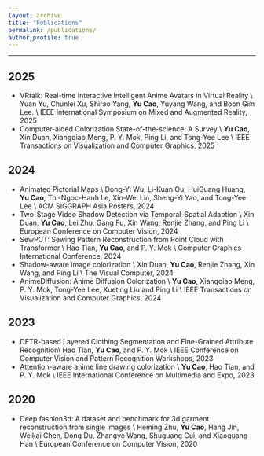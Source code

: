 ```yaml
---
layout: archive
title: "Publications"
permalink: /publications/
author_profile: true
---
```


---
## 2025
- VRtalk: Real-time Interactive Intelligent Anime Avatars in Virtual Reality \\
Yuan Yu, Chunlei Xu, Shirao Yang, **Yu Cao**, Yuyang Wang, and Boon Giin Lee. \\
IEEE International Symposium on Mixed and Augmented Reality, 2025
- Computer-aided Colorization State-of-the-science: A Survey \\
**Yu Cao**, Xin Duan, Xiangqiao Meng, P. Y. Mok, Ping Li, and Tong-Yee Lee \\
IEEE Transactions on Visualization and Computer Graphics, 2025

## 2024
- Animated Pictorial Maps \\
Dong-Yi Wu, Li-Kuan Ou, HuiGuang Huang, **Yu Cao**, Thi-Ngoc-Hanh Le, Xin-Wei Lin, Sheng-Yi Yao, and Tong-Yee Lee \\
ACM SIGGRAPH Asia Posters, 2024
- Two-Stage Video Shadow Detection via Temporal-Spatial Adaption \\
Xin Duan, **Yu Cao**, Lei Zhu, Gang Fu, Xin Wang, Renjie Zhang, and Ping Li \\
European Conference on Computer Vision, 2024
- SewPCT: Sewing Pattern Reconstruction from Point Cloud with Transformer \\
Hao Tian, **Yu Cao**, and P. Y. Mok \\
Computer Graphics International Conference, 2024
- Shadow-aware image colorization \\
Xin Duan, **Yu Cao**, Renjie Zhang, Xin Wang, and Ping Li \\
The Visual Computer, 2024
- AnimeDiffusion: Anime Diffusion Colorization \\
**Yu Cao**, Xiangqiao Meng, P. Y. Mok, Tong-Yee Lee, Xueting Liu and Ping Li \\
IEEE Transactions on Visualization and Computer Graphics, 2024

## 2023
- DETR-based Layered Clothing Segmentation and Fine-Grained Attribute Recognition\\
Hao Tian, **Yu Cao**, and P. Y. Mok \\
IEEE Conference on Computer Vision and Pattern Recognition Workshops, 2023
- Attention-aware anime line drawing colorization \\
**Yu Cao**, Hao Tian, and P. Y. Mok \\
IEEE International Conference on Multimedia and Expo, 2023

## 2020
- Deep fashion3d: A dataset and benchmark for 3d garment reconstruction from single images \\
Heming Zhu, **Yu Cao**, Hang Jin, Weikai Chen, Dong Du, Zhangye Wang, Shuguang Cui, and Xiaoguang Han \\
European Conference on Computer Vision, 2020

